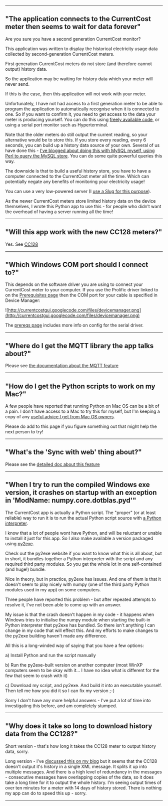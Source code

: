 
---

## "The application connects to the CurrentCost meter then seems to wait for data forever" ##
Are you sure you have a second generation CurrentCost monitor?

This application was written to display the historical electricity usage data collected by second-generation CurrentCost meters.

First generation CurrentCost meters do not store (and therefore cannot output) history data.

So the application may be waiting for history data which your meter will never send.

If this is the case, then this application will not work with your meter.

Unfortunately, I have not had access to a first generation meter to be able to program the application to automatically recognise when it is connected to one. So if you want to confirm it, you need to get access to the data your meter is producing yourself. You can do this using [freely available code](http://code.google.com/p/currentcost/), or using a serial port monitor such as Hyperterminal.

Note that the older meters do still output the current reading, so your alternative would be to store this. If you store every reading, every 6 seconds, you can build up a history data source of your own. Several of us have done this - [I've blogged about doing this with MySQL myself, using Perl to query the MySQL store](http://dalelane.co.uk/blog/?p=272). You can do some quite powerful queries this way.

The downside is that to build a useful history store, you have to have a computer connected to the CurrentCost meter all the time. Which can potentially negate any benefits of monitoring your electricity usage!

You can use a very low-powered server (I [use a Slug for this purpose](http://dalelane.co.uk/blog/?p=267)).

As the newer CurrentCost meters store limited history data on the device themselves, I wrote this Python app to use this - for people who didn’t want the overhead of having a server running all the time!

---

## "Will this app work with the new CC128 meters?" ##
Yes. See [CC128](CC128.md)

---

## "Which Windows COM port should I connect to?" ##
This depends on the software driver you are using to connect your CurrentCost meter to your computer. If you use the Prolific driver linked to on the [Prerequisites page](http://code.google.com/p/currentcostgui/wiki/Prerequisites) then the COM port for your cable is specified in Device Manager:

![http://currentcostgui.googlecode.com/files/devicemanager.png](http://currentcostgui.googlecode.com/files/devicemanager.png)

The [prereqs page](http://code.google.com/p/currentcostgui/wiki/Prerequisites) includes more info on config for the serial driver.

---

## "Where do I get the MQTT library the app talks about?" ##
Please see [the documentation about the MQTT feature](MQTT.md)

---

## "How do I get the Python scripts to work on my Mac?" ##
A few people have reported that running Python on Mac OS can be a bit of a pain. I don't have access to a Mac to try this for myself, but I'm keeping a copy of any [useful advice I get from Mac OS owners](MacOS.md).

Please do add to this page if you figure something out that might help the next person to try!

---

## "What's the 'Sync with web' thing about?" ##
Please see the [detailed doc about this feature](CompareYourData.md)

---

## "When I try to run the compiled Windows exe version, it crashes on startup with an exception in 'ModName: numpy.core.dotblas.pyd'" ##
The CurrentCost app is actually a Python script. The "proper" (or at least reliable) way to run it is to run the actual Python script source with [a Python interpreter](http://www.python.org/download/).

I know that a lot of people wont have Python, and will be reluctant or unable to install it just for this app. So I also make available a version packaged using [py2exe](http://www.py2exe.org/).

Check out the py2exe website if you want to know what this is all about, but in short, it bundles together a Python interpreter with the script and any required third party modules. So you get the whole lot in one self-contained (and huge!) bundle.

Nice in theory, but in practice, py2exe has issues. And one of them is that it doesn't seem to play nicely with numpy (one of the third party Python modules used in my app) on some computers.

Three people have reported this problem - but after repeated attempts to resolve it, I've not been able to come up with an answer.

My issue is that the crash doesn't happen in my code - it happens when Windows tries to initialise the numpy module when starting the built-in Python interpreter that py2exe has bundled. So there isn't anything I can change in my code that will effect this. And my efforts to make changes to the py2exe building haven't made any difference.

All this is a long-winded way of saying that you have a few options:

a) Install Python and run the script manually

b) Run the py2exe-built version on another computer (most WinXP computers seem to be okay with it... I have no idea what is different for the few that seem to crash with it)

c) Download my script, and py2exe. And build it into an executable yourself. Then tell me how you did it so I can fix my version ;-)

Sorry I don't have any more helpful answers - I've put a lot of time into investigating this before, and am completely stumped.

---

## "Why does it take so long to download history data from the CC128?" ##
Short version - that's how long it takes the CC128 meter to output history data, sorry.

Long version - I've [discussed this on my blog](http://dalelane.co.uk/blog/?p=456) but it seems that the CC128 doesn't output it's history in a single XML message. It splits it up into multiple messages. And there is a high level of redundancy in the messages - consecutive messages have overlapping copies of the data, so it does take a long time for it to output the whole history. I'm seeing output times of over ten minutes for a meter with 14 days of history stored. There is nothing my app can do to speed this up - sorry.

---
